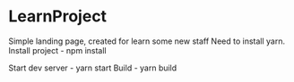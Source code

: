 # LearnProject
Simple landing page, created for learn some new staff
Need to install yarn.
Install project - npm install

Start dev server - yarn start
Build - yarn build
